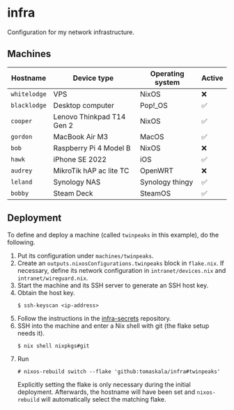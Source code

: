 # infra

Configuration for my network infrastructure.

## Machines

| Hostname     | Device type               | Operating system | Active             |
| ------------ | ------------------------- | ---------------- | ------------------ |
| `whitelodge` | VPS                       | NixOS            | :x:                |
| `blacklodge` | Desktop computer          | Pop!\_OS         | :white_check_mark: |
| `cooper`     | Lenovo Thinkpad T14 Gen 2 | NixOS            | :white_check_mark: |
| `gordon`     | MacBook Air M3            | MacOS            | :white_check_mark: |
| `bob`        | Raspberry Pi 4 Model B    | NixOS            | :x:                |
| `hawk`       | iPhone SE 2022            | iOS              | :white_check_mark: |
| `audrey`     | MikroTik hAP ac lite TC   | OpenWRT          | :x:                |
| `leland`     | Synology NAS              | Synology thingy  | :white_check_mark: |
| `bobby`      | Steam Deck                | SteamOS          | :white_check_mark: |

## Deployment

To define and deploy a machine (called `twinpeaks` in this example), do the
following.

1. Put its configuration under `machines/twinpeaks`.
2. Create an `outputs.nixosConfigurations.twinpeaks` block in `flake.nix`. If
   necessary, define its network configuration in `intranet/devices.nix` and
   `intranet/wireguard.nix`.
3. Start the machine and its SSH server to generate an SSH host key.
4. Obtain the host key.
   ```
   $ ssh-keyscan <ip-address>
   ```
5. Follow the instructions in the
   [infra-secrets](https://github.com/tomaskala/infra-secrets) repository.
6. SSH into the machine and enter a Nix shell with git (the flake setup needs
   it).
   ```
   $ nix shell nixpkgs#git
   ```
7. Run
   ```
   # nixos-rebuild switch --flake 'github:tomaskala/infra#twinpeaks'
   ```
   Explicitly setting the flake is only necessary during the initial
   deployment. Afterwards, the hostname will have been set and `nixos-rebuild`
   will automatically select the matching flake.
